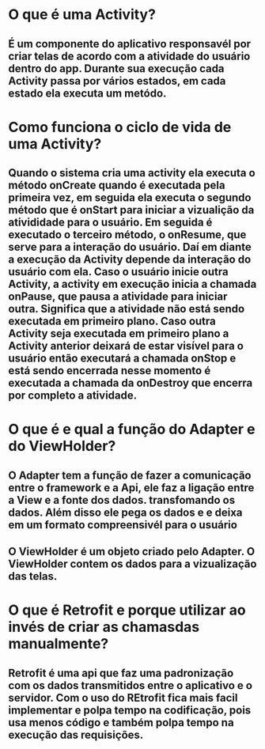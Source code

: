 # O que é uma Activity?
## É um componente do aplicativo responsavél por criar telas de acordo com a atividade do usuário dentro do app. Durante sua execução cada Activity passa por vários estados, em cada estado ela executa um metódo.
# Como funciona o ciclo de vida de uma Activity?
## Quando o sistema cria uma activity ela executa o método onCreate quando é executada pela primeira vez, em seguida ela executa o segundo método que é onStart para iniciar a vizualição da ativididade para o usuário. Em seguida é executado o terceiro método, o onResume, que serve para a interação do usuário. Daí em diante a execução da Activity depende da interação do usuário com ela. Caso o usuário inicie outra Activity, a activity em execução inicia a chamada onPause, que pausa a atividade para iniciar outra. Significa que a atividade não está sendo executada em primeiro plano. Caso outra Activity seja executada em primeiro plano a Activity anterior deixará de estar visível para o usuário então executará a chamada onStop e está sendo encerrada nesse momento é executada a chamada da onDestroy que encerra por completo a atividade.
# O que é e qual a função do Adapter e do ViewHolder?
## O Adapter tem a função de fazer a comunicação entre o framework e a Api, ele faz a ligação entre a View e a fonte dos dados. transfomando os dados. Além disso ele pega os dados e e deixa em um formato compreensivél para o usuário
## O ViewHolder é um objeto criado pelo Adapter. O ViewHolder contem os dados para a vizualização das telas.
# O que é Retrofit e porque utilizar ao invés de criar as chamasdas manualmente?
## Retrofit é uma api que faz uma padronização com os dados transmitidos entre o aplicativo e o servidor. Com o uso do REtrofit fica mais facil implementar e polpa tempo na codificação, pois usa menos código e também polpa tempo na execução das requisições. 
